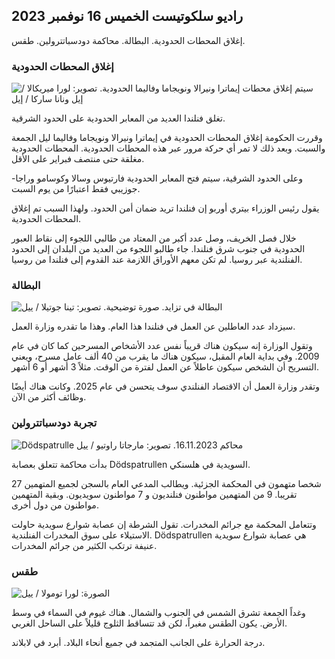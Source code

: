 ## راديو سلكوتيست الخميس 16 نوفمبر 2023

إغلاق المحطات الحدودية. البطالة. محاكمة دودسباتترولين. طقس.

### إغلاق المحطات الحدودية

![سيتم إغلاق محطات إيماترا ونيرالا ونويجاما وفاليما الحدودية. تصوير: لورا ميريكالا / إيل ونانا ساركا / إيل](https://images.cdn.yle.fi/image/upload/c_crop,h_1215,w_2161,x_0,y_943/ar_1.777777777777777,c_fill,g_faces,h_675,w_1200/dpr_1.0/q_auto:eco/f_auto/fl_lossy/v1700138081/39-1201615655605bd910f3)

تغلق فنلندا العديد من المعابر الحدودية على الحدود الشرقية.

وقررت الحكومة إغلاق المحطات الحدودية في إيماترا ونيرالا ونويجاما وفاليما ليل الجمعة والسبت. وبعد ذلك لا تمر أي حركة مرور عبر هذه المحطات الحدودية. المحطات الحدودية مغلقة حتى منتصف فبراير على الأقل.

وعلى الحدود الشرقية، سيتم فتح المعابر الحدودية فارتيوس وسالا وكوسامو وراجا-جوزيبي فقط اعتبارًا من يوم السبت.

يقول رئيس الوزراء بيتري أوربو إن فنلندا تريد ضمان أمن الحدود. ولهذا السبب تم إغلاق المحطات الحدودية.

خلال فصل الخريف، وصل عدد أكبر من المعتاد من طالبي اللجوء إلى نقاط العبور الحدودية في جنوب شرق فنلندا. جاء طالبو اللجوء من العديد من البلدان إلى الحدود الفنلندية عبر روسيا. لم تكن معهم الأوراق اللازمة عند القدوم إلى فنلندا من روسيا.

### البطالة

![البطالة في تزايد. صورة توضيحية. تصوير: تينا جوتيلا / ييل](https://images.cdn.yle.fi/image/upload/c_crop,h_3007,w_5346,x_0,y_409/ar_1.7777777777777777,c_fill,g_faces,h_675,w_1200/dpr_1.0/q_auto:eco/f_auto/fl_lossy/v1636455286/39-7675556012f34491801)

سيزداد عدد العاطلين عن العمل في فنلندا هذا العام. وهذا ما تقدره وزارة العمل.

وتقول الوزارة إنه سيكون هناك قريباً نفس عدد الأشخاص المسرحين كما كان في عام 2009. وفي بداية العام المقبل، سيكون هناك ما يقرب من 40 ألف عامل مسرح، ويعني التسريح أن الشخص سيكون عاطلاً عن العمل لفترة من الوقت. مثلاً 3 أشهر أو 6 أشهر.

وتقدر وزارة العمل أن الاقتصاد الفنلندي سوف يتحسن في عام 2025. وكانت هناك أيضًا وظائف أكثر من الآن.

### تجربة دودسباتترولين

![Dödspatrulle محاكم 16.11.2023. تصوير: مارجاتا راوتيو / ييل](https://images.cdn.yle.fi/image/upload/c_crop,h_2295,w_4080,x_0,y_278/ar_1.7777777777777777,c_fill,g_faces,h_675,w_1200/dpr_1.0/q_auto:eco/f_auto/fl_lossy/v1700137634/39-12015276555f550196e3)

بدأت محاكمة تتعلق بعصابة Dödspatrullen السويدية في هلسنكي.

27 شخصا متهمون في المحكمة الجزئية. ويطالب المدعي العام بالسجن لجميع المتهمين تقريبا. 9 من المتهمين مواطنون فنلنديون و 7 مواطنون سويديون. وبقية المتهمين مواطنون من دول أخرى.

وتتعامل المحكمة مع جرائم المخدرات. تقول الشرطة إن عصابة شوارع سويدية حاولت الاستيلاء على سوق المخدرات الفنلندية. Dödspatrullen هي عصابة شوارع سويدية عنيفة ترتكب الكثير من جرائم المخدرات.

### طقس

![ الصورة: لورا تومولا / ييل](https://images.cdn.yle.fi/image/upload/c_crop,h_1080,w_1919,x_0,y_0/ar_1.7777777777777777,c_fill,g_faces,h_675,w_1200/dpr_1.0/q_auto:eco/f_auto/fl_lossy/v1700136474/39-1201617655606029adf4)

وغداً الجمعة تشرق الشمس في الجنوب والشمال. هناك غيوم في السماء في وسط الأرض. يكون الطقس مغبراً، لكن قد تتساقط الثلوج قليلاً على الساحل الغربي.

درجة الحرارة على الجانب المتجمد في جميع أنحاء البلاد. أبرد في لابلاند.